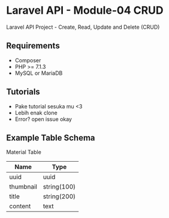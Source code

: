 # Laravel API - Module-04 CRUD

Laravel API Project - Create, Read, Update and Delete (CRUD)

## Requirements

- Composer
- PHP >= 7.1.3
- MySQL or MariaDB

## Tutorials

- Pake tutorial sesuka mu <3
- Lebih enak clone
- Error? open issue okay

## Example Table Schema
Material Table

| Name          | Type         |
| ------------- | ------------ |
| uuid          | uuid         |
| thumbnail     | string(100)  |
| title         | string(200)  |
| content       | text         |
